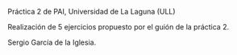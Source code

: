 Práctica 2 de PAI, Universidad de La Laguna (ULL)

Realización de 5 ejercicios propuesto por el guión de la práctica 2.

Sergio García de la Iglesia.

